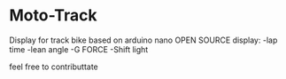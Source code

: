 # Moto-Track 
Display for track bike based on arduino nano
OPEN SOURCE
 display: 
 -lap time 
 -lean angle
 -G FORCE
 -Shift light


feel free to contributtate
